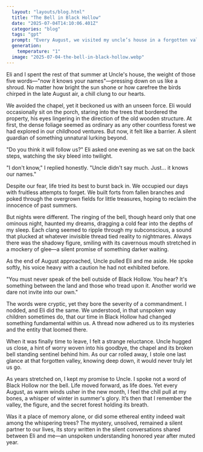 ```yaml
---
  layout: "layouts/blog.html"
  title: "The Bell in Black Hollow"
  date: "2025-07-04T14:10:06.401Z"
  categories: "blog"
  tags: "gpt"
  prompt: "Every August, we visited my uncle’s house in a forgotten valley called Black Hollow.\r\nNo one lived there anymore. Just trees, fog, and an old wooden chapel at the edge of the forest.\r\n\r\nThe chapel had a bell.\r\nAnd my uncle gave us one rule: **“Never ring it.”**\r\n\r\nI was twelve. My cousin Eli was eleven.\r\nOf course, we rang it.\r\n\r\nIt echoed across the hills like thunder underwater.\r\nThe sound seemed wrong. Slower than normal. Like it was dragging something through time.\r\n\r\nThat night, I woke up cold.\r\nNot just chilly — **freezing.**\r\nMy breath came out in clouds.\r\n\r\nThen I heard it.\r\n\r\n**The bell.**\r\nBut we hadn’t touched it.\r\n\r\nIt rang once… twice… then stopped.\r\n\r\nI looked out the window toward the chapel.\r\nSomething stood beneath the bell.\r\nNot a person. Not quite.\r\n\r\nIt was tall. Thin. Its skin hung like wet cloth. No face. Just a mouth — wide open, stretching all the way down its chest.\r\n\r\nIt turned slowly toward me.\r\nAnd smiled.\r\n\r\nI slammed the curtains shut and hid under the blankets, shaking.\r\n\r\nBy morning, the frost was gone. The sun was warm. The trees looked normal again.\r\n\r\nBut the bell was broken.\r\nSplit clean down the middle.\r\n\r\nUncle never asked if we rang it.\r\nHe just looked at us for a long time and said:\r\n\r\n**“Now it knows your names.”**\r\n\r\n---"
  generation: 
    temperature: "1"
  image: "2025-07-04-the-bell-in-black-hollow.webp"
---
```

Eli and I spent the rest of that summer at Uncle's house, the weight of those five words—"now it knows your names"—pressing down on us like a shroud. No matter how bright the sun shone or how carefree the birds chirped in the late August air, a chill clung to our hearts.

We avoided the chapel, yet it beckoned us with an unseen force. Eli would occasionally sit on the porch, staring into the trees that bordered the property, his eyes lingering in the direction of the old wooden structure. At first, the dense foliage seemed as ordinary as any other countless forest we had explored in our childhood ventures. But now, it felt like a barrier. A silent guardian of something unnatural lurking beyond.

"Do you think it will follow us?" Eli asked one evening as we sat on the back steps, watching the sky bleed into twilight.

"I don't know," I replied honestly. "Uncle didn't say much. Just... it knows our names."

Despite our fear, life tried its best to burst back in. We occupied our days with fruitless attempts to forget. We built forts from fallen branches and poked through the overgrown fields for little treasures, hoping to reclaim the innocence of past summers.

But nights were different. The ringing of the bell, though heard only that one ominous night, haunted my dreams, dragging a cold fear into the depths of my sleep. Each clang seemed to ripple through my subconscious, a sound that plucked at whatever invisible thread tied reality to nightmares. Always there was the shadowy figure, smiling with its cavernous mouth stretched in a mockery of glee—a silent promise of something darker waiting.

As the end of August approached, Uncle pulled Eli and me aside. He spoke softly, his voice heavy with a caution he had not exhibited before.

"You must never speak of the bell outside of Black Hollow. You hear? It's something between the land and those who tread upon it. Another world we dare not invite into our own."

The words were cryptic, yet they bore the severity of a commandment. I nodded, and Eli did the same. We understood, in that unspoken way children sometimes do, that our time in Black Hollow had changed something fundamental within us. A thread now adhered us to its mysteries and the entity that loomed there.

When it was finally time to leave, I felt a strange reluctance. Uncle hugged us close, a hint of worry woven into his goodbye, the chapel and its broken bell standing sentinel behind him. As our car rolled away, I stole one last glance at that forgotten valley, knowing deep down, it would never truly let us go.

As years stretched on, I kept my promise to Uncle. I spoke not a word of Black Hollow nor the bell. Life moved forward, as life does. Yet every August, as warm winds usher in the new month, I feel the chill pull at my bones, a whisper of winter in summer's glory. It’s then that I remember the valley, the figure, and the secret forest holding its breath.

Was it a place of memory alone, or did some ethereal entity indeed wait among the whispering trees? The mystery, unsolved, remained a silent partner to our lives, its story written in the silent conversations shared between Eli and me—an unspoken understanding honored year after muted year.
